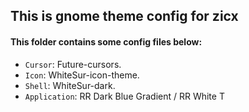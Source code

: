 ## This is gnome theme config for zicx
#### This folder contains some config files below:
- `Cursor`: Future-cursors.
- `Icon`: WhiteSur-icon-theme.
- `Shell`: WhiteSur-dark.
- `Application`: RR Dark Blue Gradient / RR White T
